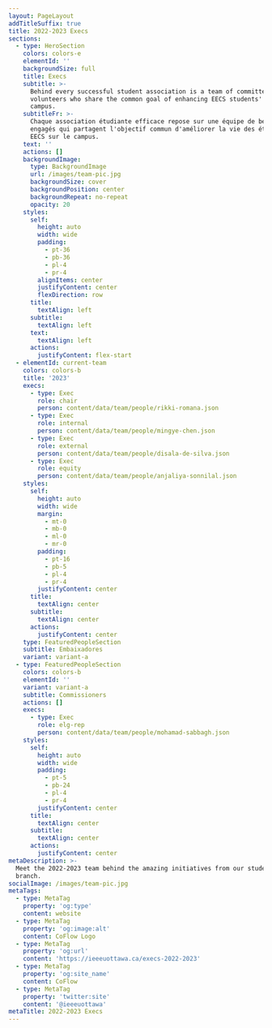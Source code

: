 ```yaml
---
layout: PageLayout
addTitleSuffix: true
title: 2022-2023 Execs
sections:
  - type: HeroSection
    colors: colors-e
    elementId: ''
    backgroundSize: full
    title: Execs
    subtitle: >-
      Behind every successful student association is a team of committed
      volunteers who share the common goal of enhancing EECS students' life on
      campus.
    subtitleFr: >-
      Chaque association étudiante efficace repose sur une équipe de bénévoles
      engagés qui partagent l'objectif commun d'améliorer la vie des étudiants
      EECS sur le campus.
    text: ''
    actions: []
    backgroundImage:
      type: BackgroundImage
      url: /images/team-pic.jpg
      backgroundSize: cover
      backgroundPosition: center
      backgroundRepeat: no-repeat
      opacity: 20
    styles:
      self:
        height: auto
        width: wide
        padding:
          - pt-36
          - pb-36
          - pl-4
          - pr-4
        alignItems: center
        justifyContent: center
        flexDirection: row
      title:
        textAlign: left
      subtitle:
        textAlign: left
      text:
        textAlign: left
      actions:
        justifyContent: flex-start
  - elementId: current-team
    colors: colors-b
    title: '2023'
    execs:
      - type: Exec
        role: chair
        person: content/data/team/people/rikki-romana.json
      - type: Exec
        role: internal
        person: content/data/team/people/mingye-chen.json
      - type: Exec
        role: external
        person: content/data/team/people/disala-de-silva.json
      - type: Exec
        role: equity
        person: content/data/team/people/anjaliya-sonnilal.json
    styles:
      self:
        height: auto
        width: wide
        margin:
          - mt-0
          - mb-0
          - ml-0
          - mr-0
        padding:
          - pt-16
          - pb-5
          - pl-4
          - pr-4
        justifyContent: center
      title:
        textAlign: center
      subtitle:
        textAlign: center
      actions:
        justifyContent: center
    type: FeaturedPeopleSection
    subtitle: Embaixadores
    variant: variant-a
  - type: FeaturedPeopleSection
    colors: colors-b
    elementId: ''
    variant: variant-a
    subtitle: Commissioners
    actions: []
    execs:
      - type: Exec
        role: elg-rep
        person: content/data/team/people/mohamad-sabbagh.json
    styles:
      self:
        height: auto
        width: wide
        padding:
          - pt-5
          - pb-24
          - pl-4
          - pr-4
        justifyContent: center
      title:
        textAlign: center
      subtitle:
        textAlign: center
      actions:
        justifyContent: center
metaDescription: >-
  Meet the 2022-2023 team behind the amazing initiatives from our student
  branch.
socialImage: /images/team-pic.jpg
metaTags:
  - type: MetaTag
    property: 'og:type'
    content: website
  - type: MetaTag
    property: 'og:image:alt'
    content: CoFlow Logo
  - type: MetaTag
    property: 'og:url'
    content: 'https://ieeeuottawa.ca/execs-2022-2023'
  - type: MetaTag
    property: 'og:site_name'
    content: CoFlow
  - type: MetaTag
    property: 'twitter:site'
    content: '@ieeeuottawa'
metaTitle: 2022-2023 Execs
---
```

